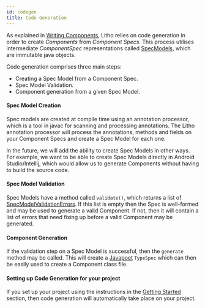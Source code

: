 ```yaml
---
id: codegen
title: Code Generation
---
```


As explained in [Writing Components](writing-components.md), Litho relies on code generation in order to create *Components* from *Component Specs*. This process utilises intermediate *ComponentSpec* representations called [SpecModels](pathname:///javadoc/com/facebook/litho/specmodels/model/SpecModel.html), which are immutable java objects.

Code generation comprises three main steps:

- Creating a Spec Model from a Component Spec.
- Spec Model Validation.
- Component generation from a given Spec Model.

#### Spec Model Creation
Spec models are created at compile time using an annotation processor, which is a tool in javac for scanning and processing annotations. The Litho annotation processor will process the annotations, methods and fields on your Component Specs and create a Spec Model for each one.

In the future, we will add the ability to create Spec Models in other ways. For example, we want to be able to create Spec Models directly in Android Studio/Intellij, which would allow us to generate Components without having to build the source code.

#### Spec Model Validation
Spec Models have a method called `validate()`, which returns a list of [SpecModelValidationErrors](pathname:///javadoc/com/facebook/litho/specmodels/model/SpecModelValidationError.html). If this list is empty then the Spec is well-formed and may be used to generate a valid Component. If not, then it will contain a list of errors that need fixing up before a valid Component may be generated.

#### Component Generation
If the validation step on a Spec Model is successful, then the `generate` method may be called. This will create a [Javapoet](https://github.com/square/javapoet) `TypeSpec` which can then be easily used to create a Component class file.

#### Setting up Code Generation for your project
If you set up your project using the instructions in the [Getting Started](getting-started.mdx) section, then code generation will automatically take place on your project.
